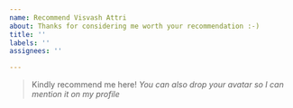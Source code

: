 ```yaml
---
name: Recommend Visvash Attri
about: Thanks for considering me worth your recommendation :-)
title: ''
labels: ''
assignees: ''

---
```


> Kindly recommend me here!
*You can also drop your avatar so I can mention it on my profile*
